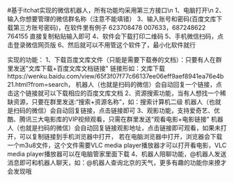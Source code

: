#基于itchat实现的微信机器人，所有功能均采用第三方接口\n
1、电脑打开\n
2、输入你想要管理的微信群名称（注意不能填错）
3、输入账号和密码(百度文库下载第三方账号密码)，在软件里有例子
    623708478 007633，687248622 764155
    直接复制粘贴输入即可
4、软件会下载打印二维码
5、手机微信扫码，点击登录微信网页版
6、然后就可以不用管这个软件了，最小化软件就行

实现的功能：
    1、下载百度文库文件（只能是需要下载券的文档）：只要有人在群里发送"文库下载+百度文库文档链接"
          链接形如：文库下载https://wenku.baidu.com/view/65f3f07f77c66137ee06eff9aef8941ea76e4b21.html?from=search，
         机器人（也就是扫码的微信）会自动回复一个链接，点击这个链接就可以下载相应的百度文库文档
    2、资源搜索功能，当有人想找一个稀缺资源，只要在群里发送:“搜索+资源名称”，如：搜索计算机二级
         机器人（也就是扫码的微信）会自动回复链接，点击链接即可
    3、观影功能，支持爱奇艺、优酷、腾讯三大电影库的VIP视频观看，只需在群里发送“观看电影+电影链接”
         机器人（也就是扫码的微信）会自动回复链接观影地址，点击链接即可观看，如果未打开，可以复制链接到手机浏览器中打开，
         若在电脑浏览器中打开，浏览器会下载一个m3u8文件，这个文件需要VLC media player播放器才可以打开看电影，VLC media player播放器可以在电脑管家里面下载
    4、机器人陪聊功能，@机器人发送消息即可和机器人聊天，如：@机器人查询北京的天气，更多有趣的功能你来撩才会发现哦

